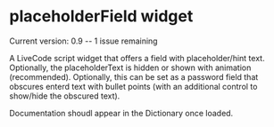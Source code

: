 # placeholderField widget
Current version: 0.9 -- 1 issue remaining

A LiveCode script widget that offers a field with placeholder/hint text. 
Optionally, the placeholderText is hidden or shown with animation (recommended).
Optionally, this can be set as a password field that obscures enterd text with bullet points (with an additional control to show/hide the obscured text).

Documentation shoudl appear in the Dictionary once loaded.
